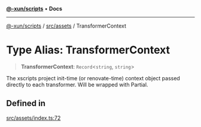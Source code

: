 [**@-xun/scripts**](../../../README.md) • **Docs**

***

[@-xun/scripts](../../../README.md) / [src/assets](../README.md) / TransformerContext

# Type Alias: TransformerContext

> **TransformerContext**: `Record`\<`string`, `string`\>

The xscripts project init-time (or renovate-time) context object passed
directly to each transformer. Will be wrapped with Partial.

## Defined in

[src/assets/index.ts:72](https://github.com/Xunnamius/xscripts/blob/fc291d92ca0fdd07ba7e5cb19471e1a974cabac7/src/assets/index.ts#L72)

